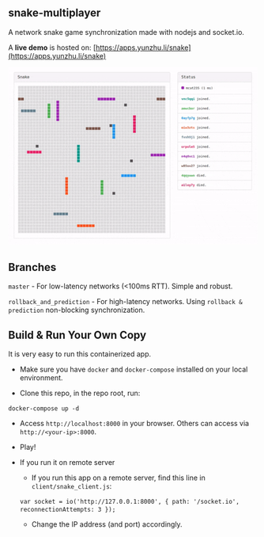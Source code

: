 snake-multiplayer
-----
A network snake game synchronization made with nodejs and socket.io.

A **live demo** is hosted on: [https://apps.yunzhu.li/snake](https://apps.yunzhu.li/snake)

![Screen Recording](resources/screen_recording.gif)

Branches
-----

`master` - For low-latency networks (<100ms RTT). Simple and robust.

`rollback_and_prediction` - For high-latency networks. Using `rollback & prediction` non-blocking synchronization.

Build & Run Your Own Copy
-----
It is very easy to run this containerized app.

- Make sure you have `docker` and `docker-compose` installed on your local environment.

- Clone this repo, in the repo root, run:
```
docker-compose up -d
```

- Access `http://localhost:8000` in your browser. Others can access via `http://<your-ip>:8000`.

- Play!

- If you run it on remote server

  - If you run this app on a remote server, find this line in `client/snake_client.js`:

  ```
  var socket = io('http://127.0.0.1:8000', { path: '/socket.io', reconnectionAttempts: 3 });
  ```

  - Change the IP address (and port) accordingly.
